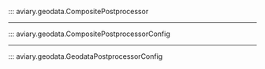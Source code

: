::: aviary.geodata.CompositePostprocessor

---

::: aviary.geodata.CompositePostprocessorConfig

---

::: aviary.geodata.GeodataPostprocessorConfig
